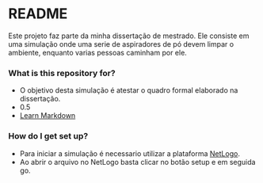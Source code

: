 # README #

Este projeto  faz parte da minha dissertação de mestrado. Ele consiste em uma simulação onde uma serie de aspiradores de pó devem limpar o ambiente, enquanto varias pessoas caminham por ele. 

### What is this repository for? ###

* O objetivo desta simulação é atestar o quadro formal elaborado na dissertação.
* 0.5
* [Learn Markdown](https://bitbucket.org/tutorials/markdowndemo)

### How do I get set up? ###

* Para iniciar a simulação é necessario utilizar a plataforma [NetLogo](https://ccl.northwestern.edu/netlogo/). 
* Ao abrir o arquivo no NetLogo basta clicar no botão setup e em seguida go.